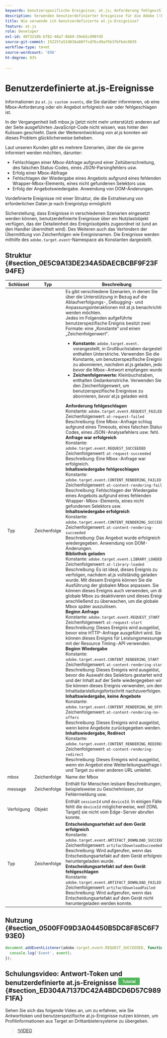 ```yaml
---
keywords: benutzerspezifische Ereignisse; at.js; Anforderung fehlgeschlagen; Anforderung erfolgreich; Inhalt-Rendering fehlgeschlagen; Erfolgreiches Rendering von Inhalten; Bibliothek geladen; Request starten; Start des Inhalts-Rendervorgangs; kein Content Rendering von Angeboten; Redirect von Inhalts-Rendering
description: Verwenden benutzerdefinierter Ereignisse für die Adobe [!DNL Target] at.js-JavaScript-Bibliothek, die benachrichtigt werden soll, wenn eine Mbox-Anforderung oder ein Angebot erfolgreich war oder fehlgeschlagen ist.
title: Wie verwende ich benutzerdefinierte at.js-Ereignisse?
feature: at.js
role: Developer
exl-id: 4073210b-b782-48a7-8b69-29eb5cd98fd5
source-git-commit: 152257a52d836a88ffcd76cd9af5b3fbfbdc0839
workflow-type: tm+mt
source-wordcount: '656'
ht-degree: 83%

---
```


# Benutzerdefinierte at.js-Ereignisse

Informationen zu `at.js custom events`, die Sie darüber informieren, ob eine Mbox-Anforderung oder ein Angebot erfolgreich war oder fehlgeschlagen ist.

In der Vergangenheit ließ mbox.js (jetzt nicht mehr unterstützt) anderen auf der Seite ausgeführten JavaScript-Code nicht wissen, was hinter den Kulissen geschieht. Dank der Weiterentwicklung von at.js konnten wir dieses Problem glücklicherweise beheben.

Laut unseren Kunden gibt es mehrere Szenarien, über die sie gerne informiert werden möchten, darunter:

* Fehlschlagen einer Mbox-Abfrage aufgrund einer Zeitüberschreitung, des falschen Status-Codes, eines JSON-Parsingfehlers usw.
* Erfolg einer Mbox-Abfrage
* Fehlschlagen der Wiedergabe eines Angebots aufgrund eines fehlenden Wrapper-Mbox-Elements, eines nicht gefundenen Selektors usw.
* Erfolg der Angebotswiedergabe. Anwendung von DOM-Änderungen.

Vordefinierte Ereignisse mit einer Struktur, die die Extrahierung von erforderlichen Daten je nach Ereignistyp ermöglicht

Sicherstellung, dass Ereignisse in verschiedenen Szenarien eingesetzt werden können, benutzerdefinierte Ereignisse über ein Nutzlastobjekt verfügen, das der Detaileinheit des Ereignisobjekts zugeordnet ist (und an den Handler übermittelt wird). Des Weiteren auch das Verhindern der Übermittlung von Zeichenfolgen wie Ereignisnamen. Die Ereignisse werden mithilfe des `adobe.target.event`-Namespace als Konstanten dargestellt.

## Struktur {#section_0E5C9A13DE234A5DAECBCBF9F23F94FE}

| Schlüssel | Typ | Beschreibung |
|--- |--- |--- |
| Typ | Zeichenfolge | Es gibt verschiedene Szenarien, in denen Sie über die Unterstützung in Bezug auf die Ablaufverfolgungs-, Debugging- und Anpassungsinteraktionen mit at.js benachrichtigt werden möchten.<br>Jedes im Folgenden aufgeführte benutzerspezifische Ereignis besitzt zwei Formate: eine „Konstante“ und einen „Zeichenfolgenwert“.<ul><li>**Konstante:** `adobe.target.event.` vorangestellt, in Großbuchstaben dargestellt, enthalten Unterstriche. Verwenden Sie die Konstante, um benutzerspezifische Ereignisse zu abonnieren, *nachdem* at.js geladen, jedoch *bevor* die Mbox-Antwort empfangen wurde.</li><li>**Zeichenfolgenwerte:** Kleinbuchstaben, enthalten Gedankenstriche. Verwenden Sie den Zeichenfolgenwert, um benutzerspezifische Ereignisse zu abonnieren, *bevor* at.js geladen wird.</li></ul>**Anforderung fehlgeschlagen**<br> Konstante: `adobe.target.event.REQUEST_FAILED`<br>Zeichenfolgenwert: `at-request-failed`<br>Beschreibung: Eine Mbox-Anfrage schlug aufgrund eines Timeouts, eines falschen Status-Codes, eines JSON-Analysefehlers usw. fehl.<br>**Anfrage war erfolgreich**<br> Konstante: `adobe.target.event.REQUEST_SUCCEEDED`<br>Zeichenfolgenwert: `at-request-succeeded`<br>Beschreibung: Eine Mbox-Anfrage war erfolgreich.<br>**Inhaltswiedergabe fehlgeschlagen**<br> Konstante: `adobe.target.event.CONTENT_RENDERING_FAILED`<br>Zeichenfolgenwert: `at-content-rendering-failed`<br>Beschreibung: Fehlschlagen der Wiedergabe eines Angebots aufgrund eines fehlenden Wrapper-Mbox-Elements, eines nicht gefundenen Selektors usw.<br>**Inhaltswiedergabe erfolgreich**<br> Konstante: `adobe.target.event.CONTENT_RENDERING_SUCCEEDED`<br>Zeichenfolgenwert: `at-content-rendering-succeeded`<br>Beschreibung: Das Angebot wurde erfolgreich wiedergegeben. Anwendung von DOM-Änderungen.<br>**Bibliothek geladen**<br> Konstante: `adobe.target.event.LIBRARY_LOADED`<br>Zeichenfolgenwert: `at-library-loaded`<br>Beschreibung: Es ist ideal, dieses Ereignis zu verfolgen, nachdem at.js vollständig geladen wurde. Mit diesem Ereignis können Sie die Ausführung der globalen Mbox anpassen. Sie können dieses Ereignis auch verwenden, um die globale Mbox zu deaktivieren und dieses Ereignis anschließend zu überwachen, um die globale Mbox später auszulösen.<br>**Beginn Anfrage**<br> Konstante: `adobe.target.event.REQUEST_START`<br>Zeichenfolgenwert: `at-request-start`<br>Beschreibung: Dieses Ereignis wird ausgelöst, bevor eine HTTP-Anfrage ausgeführt wird. Sie können dieses Ereignis für Leistungsmessungen mit der Resource Timing-API verwenden.<br>**Beginn Wiedergabe**<br> Konstante: `adobe.target.event.CONTENT_RENDERING_START`<br>Zeichenfolgenwert: `at-content-rendering-start`<br>Beschreibung: Dieses Ereignis wird ausgelöst, bevor die Auswahl des Selektors gestartet wird und der Inhalt auf der Seite wiedergegeben wird. Sie können dieses Ereignis verwenden, um den Inhaltsdarstellungsfortschritt nachzuverfolgen.<br>**Inhaltswiedergabe, keine Angebote**<br> Konstante: `adobe.target.event.CONTENT_RENDERING_NO_OFFERS`<br>Zeichenfolgenwert: `at-content-rendering-no-offers`<br>Beschreibung: Dieses Ereignis wird ausgelöst, wenn keine Angebote zurückgegeben werden.<br>**Inhaltswiedergabe, Redirect**<br> Konstante: `adobe.target.event.CONTENT_RENDERING_REDIRECT`<br>Zeichenfolgenwert: `at-content-rendering-redirect`<br>Beschreibung: Dieses Ereignis wird ausgelöst, wenn ein Angebot eine Weiterleitungsanfrage ist und Target zu einer anderen URL umleitet. |
| mbox | Zeichenfolge | Name der Mbox |
| message | Zeichenfolge | Enthält für Menschen lesbare Beschreibungen, beispielsweise zu Geschehnissen, zur Fehlermeldung usw. |
| Verfolgung | Objekt | Enthält `sessionId` und `deviceId`. In einigen Fällen fehlt die `deviceId` möglicherweise, weil [!DNL Target] sie nicht vom Edge-Server abrufen konnte. |
| Typ | Zeichenfolge | **Entscheidungsartefakt auf dem Gerät erfolgreich**<br> Konstante:<br>`adobe.target.event.ARTIFACT_DOWNLOAD_SUCCEEDED`<br>Zeichenfolgenwert: `artifactDownloadSucceeded`<br>Beschreibung: Wird aufgerufen, wenn das Entscheidungsartefakt auf dem Gerät erfolgreich heruntergeladen wurde.<br>**Entscheidungsartefakt auf dem Gerät fehlgeschlagen**<br> Konstante: `adobe.target.event.ARTIFACT_DOWNLOAD_FAILED`<br>Zeichenfolgenwert: `artifactDownloadFailed`<br>Beschreibung: Wird aufgerufen, wenn das Entscheidungsartefakt auf dem Gerät nicht heruntergeladen werden konnte. |

## Nutzung {#section_0500FF09D3A04450B5DC8F85C6F793E0}

```javascript
document.addEventListener(adobe.target.event.REQUEST_SUCCEEDED, function(event) { 
  console.log('Event', event); 
});
```

## Schulungsvideo: Antwort-Token und benutzerdefinierte at.js-Ereignisse ![Tutorial-Badge](/help/main/assets/tutorial.png) {#section_ED304A7137DC42A4BDCD6D57C989F1FA}

Sehen Sie sich das folgende Video an, um zu erfahren, wie Sie Antworttoken und benutzerspezifische at.js-Ereignisse nutzen können, um Profilinformationen aus Target an Drittanbietersysteme zu übergeben.

>[!VIDEO](https://video.tv.adobe.com/v/23253/)
